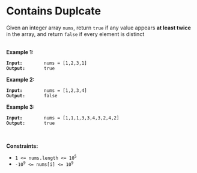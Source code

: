 <!-- markdownlint-disable -->

# Contains Duplcate

Given an integer array `nums`, return `true` if any value appears **at least twice** in the array, and return `false` if every element is distinct<br>
<br>

**Example 1:**

<pre><code><strong>Input:</strong>        nums = [1,2,3,1]
<strong>Output:</strong>       true </code></pre>

**Example 2:**

<pre><code><strong>Input:</strong>        nums = [1,2,3,4]
<strong>Output:</strong>       false</code></pre>

**Example 3:**

<pre><code><strong>Input:</strong>        nums = [1,1,1,3,3,4,3,2,4,2]
<strong>Output:</strong>       true</code></pre>
<br>

**Constraints:**

<ul>
    <li><code>1 <= nums.length <= 10<sup>5</sup></code></li>
    <li><code>-10<sup>9</sup> <= nums[i] <= 10<sup>9</sup></code></li>
</ul>
